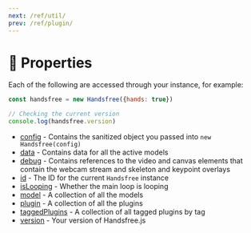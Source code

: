 ```yaml
---
next: /ref/util/
prev: /ref/plugin/
---
```

# 🧬 Properties

Each of the following are accessed through your instance, for example:

```js
const handsfree = new Handsfree({hands: true})

// Checking the current version
console.log(handsfree.version)
```

- [config](/ref/prop/config/) - Contains the sanitized object you passed into `new Handsfree(config)`
- [data](/ref/prop/data/) - Contains data for all the active models
- [debug](/ref/prop/debug/) - Contains references to the video and canvas elements that contain the webcam stream and skeleton and keypoint overlays
- [id](/ref/prop/id) - The ID for the current `Handsfree` instance
- [isLooping](/ref/prop/isLooping) - Whether the main loop is looping
- [model](/ref/prop/model) - A collection of all the models
- [plugin](/ref/prop/plugin) - A collection of all the plugins
- [taggedPlugins](/ref/prop/taggedPlugins) - A collection of all tagged plugins by tag
- [version](/ref/prop/version/) - Your version of Handsfree.js